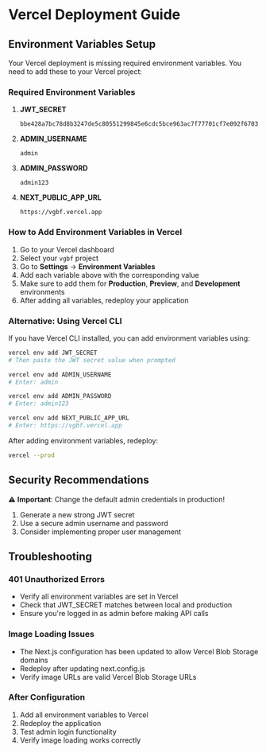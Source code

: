 # Vercel Deployment Guide

## Environment Variables Setup

Your Vercel deployment is missing required environment variables. You need to add these to your Vercel project:

### Required Environment Variables

1. **JWT_SECRET**

   ```
   bbe428a7bc78d8b3247de5c80551299845e6cdc5bce963ac7f77701cf7e092f67034038f2ee0d98952c5378c4f1d86822c402a66358d5b64aa95fb176bd690ce
   ```

2. **ADMIN_USERNAME**

   ```
   admin
   ```

3. **ADMIN_PASSWORD**

   ```
   admin123
   ```

4. **NEXT_PUBLIC_APP_URL**
   ```
   https://vgbf.vercel.app
   ```

### How to Add Environment Variables in Vercel

1. Go to your Vercel dashboard
2. Select your `vgbf` project
3. Go to **Settings** → **Environment Variables**
4. Add each variable above with the corresponding value
5. Make sure to add them for **Production**, **Preview**, and **Development** environments
6. After adding all variables, redeploy your application

### Alternative: Using Vercel CLI

If you have Vercel CLI installed, you can add environment variables using:

```bash
vercel env add JWT_SECRET
# Then paste the JWT secret value when prompted

vercel env add ADMIN_USERNAME
# Enter: admin

vercel env add ADMIN_PASSWORD
# Enter: admin123

vercel env add NEXT_PUBLIC_APP_URL
# Enter: https://vgbf.vercel.app
```

After adding environment variables, redeploy:

```bash
vercel --prod
```

## Security Recommendations

⚠️ **Important**: Change the default admin credentials in production!

1. Generate a new strong JWT secret
2. Use a secure admin username and password
3. Consider implementing proper user management

## Troubleshooting

### 401 Unauthorized Errors

- Verify all environment variables are set in Vercel
- Check that JWT_SECRET matches between local and production
- Ensure you're logged in as admin before making API calls

### Image Loading Issues

- The Next.js configuration has been updated to allow Vercel Blob Storage domains
- Redeploy after updating next.config.js
- Verify image URLs are valid Vercel Blob Storage URLs

### After Configuration

1. Add all environment variables to Vercel
2. Redeploy the application
3. Test admin login functionality
4. Verify image loading works correctly
